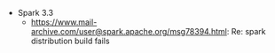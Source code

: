 
   * Spark 3.3 
      * https://www.mail-archive.com/user@spark.apache.org/msg78394.html: Re: spark distribution build fails